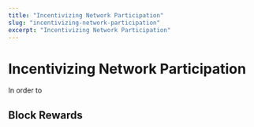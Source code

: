 ```yaml
---
title: "Incentivizing Network Participation"
slug: "incentivizing-network-participation"
excerpt: "Incentivizing Network Participation"
---
```


# Incentivizing Network Participation
In order to 

## Block Rewards
